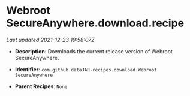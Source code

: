 # Webroot SecureAnywhere.download.recipe

_Last updated 2021-12-23 19:58:07Z_

- **Description**: Downloads the current release version of Webroot SecureAnywhere.

- **Identifier**: `com.github.dataJAR-recipes.download.Webroot SecureAnywhere`

- **Parent Recipes**: `None`
